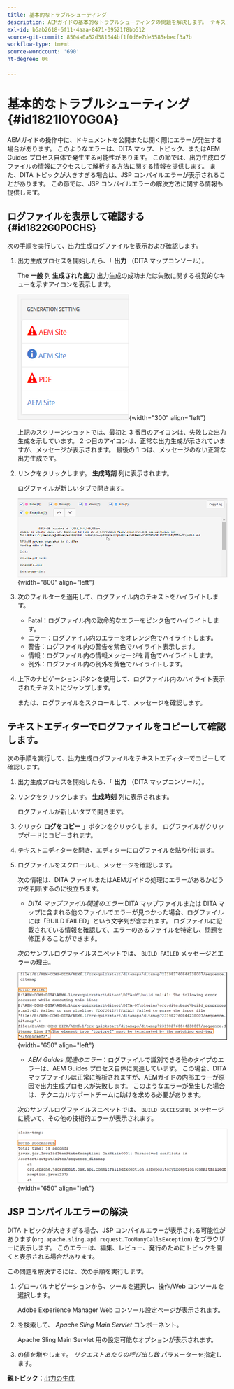 ```yaml
---
title: 基本的なトラブルシューティング
description: AEMガイドの基本的なトラブルシューティングの問題を解決します。 テキストエディターでログファイルを表示、コピー、確認し、JSP コンパイルエラーを解決する方法を説明します。
exl-id: b5ab2618-6f11-4aaa-8471-09521f8bb512
source-git-commit: 8504a0a52d381044bf1f0d6e7de3585ebecf3a7b
workflow-type: tm+mt
source-wordcount: '690'
ht-degree: 0%

---
```


# 基本的なトラブルシューティング {#id1821I0Y0G0A}

AEMガイドの操作中に、ドキュメントを公開または開く際にエラーが発生する場合があります。 このようなエラーは、DITA マップ、トピック、またはAEM Guides プロセス自体で発生する可能性があります。 この節では、出力生成ログファイルの情報にアクセスして解析する方法に関する情報を提供します。 また、DITA トピックが大きすぎる場合は、JSP コンパイルエラーが表示されることがあります。 この節では、JSP コンパイルエラーの解決方法に関する情報も提供します。

## ログファイルを表示して確認する {#id1822G0P0CHS}

次の手順を実行して、出力生成ログファイルを表示および確認します。

1. 出力生成プロセスを開始したら、「 **出力** （DITA マップコンソール）。

   The **一般** 列 **生成された出力** 出力生成の成功または失敗に関する視覚的なキューを示すアイコンを表示します。

   ![](images/output-general-settings.png){width="300" align="left"}

   上記のスクリーンショットでは、最初と 3 番目のアイコンは、失敗した出力生成を示しています。 2 つ目のアイコンは、正常な出力生成が示されていますが、メッセージが表示されます。 最後の 1 つは、メッセージのない正常な出力生成です。

1. リンクをクリックします。 **生成時刻** 列に表示されます。

   ログファイルが新しいタブで開きます。

   ![](images/log-file.png){width="800" align="left"}

1. 次のフィルターを適用して、ログファイル内のテキストをハイライトします。
   - Fatal：ログファイル内の致命的なエラーをピンク色でハイライトします。
   - エラー：ログファイル内のエラーをオレンジ色でハイライトします。
   - 警告：ログファイル内の警告を紫色でハイライト表示します。
   - 情報：ログファイル内の情報メッセージを青色でハイライトします。
   - 例外：ログファイル内の例外を黄色でハイライトします。
1. 上下のナビゲーションボタンを使用して、ログファイル内のハイライト表示されたテキストにジャンプします。

   または、ログファイルをスクロールして、メッセージを確認します。


## テキストエディターでログファイルをコピーして確認します。

次の手順を実行して、出力生成ログファイルをテキストエディターでコピーして確認します。

1. 出力生成プロセスを開始したら、「 **出力** （DITA マップコンソール）。

1. リンクをクリックします。 **生成時刻** 列に表示されます。

   ログファイルが新しいタブで開きます。

1. クリック **ログをコピー** 」ボタンをクリックします。 ログファイルがクリップボードにコピーされます。
1. テキストエディターを開き、エディターにログファイルを貼り付けます。

1. ログファイルをスクロールし、メッセージを確認します。

   次の情報は、DITA ファイルまたはAEMガイドの処理にエラーがあるかどうかを判断するのに役立ちます。

   - *DITA マップファイル関連のエラー*:DITA マップファイルまたは DITA マップに含まれる他のファイルでエラーが見つかった場合、ログファイルには「BUILD FAILED」という文字列が含まれます。 ログファイルに記載されている情報を確認して、エラーのあるファイルを特定し、問題を修正することができます。

   次のサンプルログファイルスニペットでは、 `BUILD FAILED` メッセージとエラーの理由。

   ![](images/dita-error-in-log-file.png){width="650" align="left"}

   - *AEM Guides 関連のエラー*：ログファイルで識別できる他のタイプのエラーは、AEM Guides プロセス自体に関連しています。 この場合、DITA マップファイルは正常に解析されますが、AEMガイドの内部エラーが原因で出力生成プロセスが失敗します。 このようなエラーが発生した場合は、テクニカルサポートチームに助けを求める必要があります。

   次のサンプルログファイルスニペットでは、 `BUILD SUCCESSFUL` メッセージに続いて、その他の技術的エラーが表示されます。

   ![](images/process-error-in-log-file.png){width="650" align="left"}


## JSP コンパイルエラーの解決

DITA トピックが大きすぎる場合、JSP コンパイルエラーが表示される可能性があります\(`org.apache.sling.api.request.TooManyCallsException`\) をブラウザーに表示します。 このエラーは、編集、レビュー、発行のためにトピックを開くと表示される場合があります。

この問題を解決するには、次の手順を実行します。

1. グローバルナビゲーションから、ツールを選択し、操作/Web コンソールを選択します。

   Adobe Experience Manager Web コンソール設定ページが表示されます。

1. を検索して、 *Apache Sling Main Servlet* コンポーネント。

   Apache Sling Main Servlet 用の設定可能なオプションが表示されます。

1. の値を増やします。 *リクエストあたりの呼び出し数* パラメーターを指定します。


**親トピック：**[&#x200B;出力の生成](generate-output.md)
